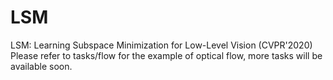 # LSM
LSM: Learning Subspace Minimization for Low-Level Vision (CVPR'2020)
Please refer to tasks/flow for the example of optical flow, more tasks will be available soon.
